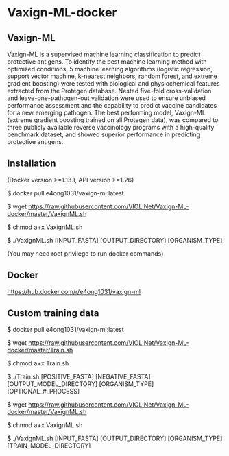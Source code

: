 # Vaxign-ML-docker

## Vaxign-ML

Vaxign-ML is a supervised machine learning classification to predict protective antigens. To identify the best machine learning method with optimized conditions, 5 machine learning algorithms (logistic regression, support vector machine, k-nearest neighbors, random forest, and extreme gradient boosting) were tested with biological and physiochemical features extracted from the Protegen database. Nested five-fold cross-validation and leave-one-pathogen-out validation were used to ensure unbiased performance assessment and the capability to predict vaccine candidates for a new emerging pathogen. The best performing model, Vaxign-ML (extreme gradient boosting trained on all Protegen data), was compared to three publicly available reverse vaccinology programs with a high-quality benchmark dataset, and showed superior performance in predicting protective antigens.

## Installation 
(Docker version >=1.13.1, API version >=1.26)

$ docker pull e4ong1031/vaxign-ml:latest

$ wget https://raw.githubusercontent.com/VIOLINet/Vaxign-ML-docker/master/VaxignML.sh

$ chmod a+x VaxignML.sh

$ ./VaxignML.sh [INPUT_FASTA] [OUTPUT_DIRECTORY] [ORGANISM_TYPE]

(You may need root privilege to run docker commands)

## Docker
https://hub.docker.com/r/e4ong1031/vaxign-ml

## Custom training data

$ docker pull e4ong1031/vaxign-ml:latest

$ wget https://raw.githubusercontent.com/VIOLINet/Vaxign-ML-docker/master/Train.sh

$ chmod a+x Train.sh

$ ./Train.sh [POSITIVE_FASTA] [NEGATIVE_FASTA] [OUTPUT_MODEL_DIRECTORY] [ORGANISM_TYPE] [OPTIONAL_#_PROCESS]

$ wget https://raw.githubusercontent.com/VIOLINet/Vaxign-ML-docker/master/VaxignML.sh

$ chmod a+x VaxignML.sh

$ ./VaxignML.sh [INPUT_FASTA] [OUTPUT_DIRECTORY] [ORGANISM_TYPE] [TRAIN_MODEL_DIRECTORY]


